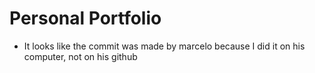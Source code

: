 # Personal Portfolio

- It looks like the commit was made by marcelo because I did it on his computer, not on his github
